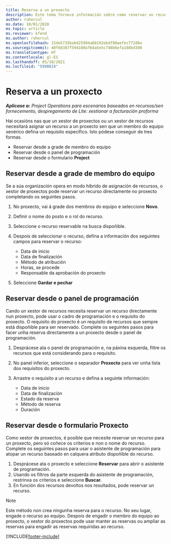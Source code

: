 ```yaml
---
title: Reserva a un proxecto
description: Este tema fornece información sobre como reservar un recurso para un proxecto.
author: ruhercul
ms.date: 10/01/2020
ms.topic: article
ms.reviewer: kfend
ms.author: ruhercul
ms.openlocfilehash: 15de5735ba6d25994a68192ebdf80aefec772d6e
ms.sourcegitcommit: 40f68387f594180af64a5e5c748b6efa188bd300
ms.translationtype: HT
ms.contentlocale: gl-ES
ms.lasthandoff: 05/10/2021
ms.locfileid: "5998814"
---
```

# <a name="book-to-a-project"></a>Reserva a un proxecto

_**Aplícase a:** Project Operations para escenarios baseados en recursos/sen fornecemento, despregamento de Lite: xestionar a facturación proforma_

Hai ocasións nas que un xestor de proxectos ou un xestor de recursos necesitará asignar un recurso a un proxecto sen que un membro do equipo xenérico defina un requisito específico. Isto pódese conseguir de tres formas.

- Reservar desde a grade de membro do equipo
- Reservar desde o panel de programación
- Reservar desde o formulario **Project**

## <a name="book-from-the-team-member-grid"></a>Reservar desde a grade de membro do equipo

Se a súa organización opera en modo híbrido de asignación de recursos, o xestor de proxectos pode reservar un recurso directamente no proxecto completando os seguintes pasos.

1. No proxecto, vai á grade dos membros do equipo e seleccione **Novo**.
2. Definir o nome do posto e o rol do recurso.
3. Seleccione o recurso reservable na busca dispoñible.
4. Despois de seleccionar o recurso, defina a información dos seguintes campos para reservar o recurso:

    - Data de inicio
    - Data de finalización
    - Método de atribución
    - Horas, se procede
    - Responsable da aprobación do proxecto

6. Seleccione **Gardar e pechar**

## <a name="book-from-the-schedule-board"></a>Reservar desde o panel de programación

Cando un xestor de recursos necesita reservar un recurso directamente nun proxecto, pode usar o cadro de programación e o requisito do proxecto. O requisito do proxecto é un requisito de recursos que sempre está dispoñible para ser reservado. Complete os seguintes pasos para facer unha reserva directamente a un proxecto desde o panel de programación.

1. Desprácese ata o panel de programación e, na páxina esquerda, filtre os recursos que está considerando para o requisito.
2. No panel inferior, seleccione o separador **Proxecto** para ver unha lista dos requisitos do proxecto.
3. Arrastre o requisito a un recurso e defina a seguinte información:

    - Data de inicio
    - Data de finalización
    - Estado da reserva
    - Método de reserva
    - Duración

## <a name="book-from-the-project-form"></a>Reservar desde o formulario Proxecto

Como xestor de proxectos, é posible que necesite reservar un recurso para un proxecto, pero só coñece os criterios e non o nome do recurso. Complete os seguintes pasos para usar o asistente de programación para atopar un recurso baseado en calquera atributo dispoñible do recurso. 

1. Desprácese ata o proxecto e seleccione **Reservar** para abrir o asistente de programación.
2. Usando os filtros da parte esquerda do asistente de programación, restrinxa os criterios e seleccione **Buscar.**
3. En función dos recursos devoltos nos resultados, pode reservar un recurso.

> [!NOTE]
> Este método non crea ningunha reserva para o recurso. No seu lugar, engade o recurso ao equipo. Despois de engadir o membro do equipo ao proxecto, o xestor do proxectos pode usar manter as reservas ou ampliar as reservas para engadir as reservas requiridas ao recurso.


[!INCLUDE[footer-include](../includes/footer-banner.md)]